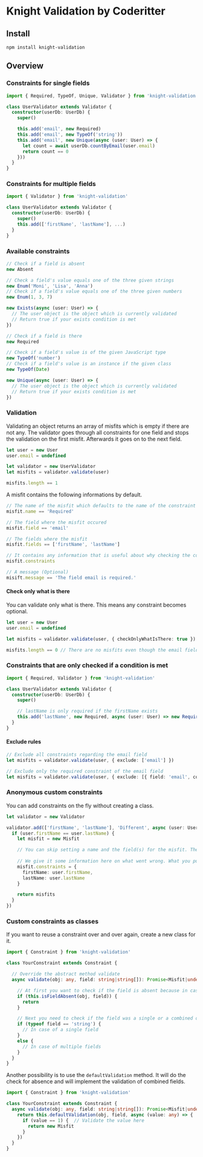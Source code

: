 # Knight Validation by Coderitter

## Install

`npm install knight-validation`

## Overview

### Constraints for single fields

```typescript
import { Required, TypeOf, Unique, Validator } from 'knight-validation'

class UserValidator extends Validator {
  constructor(userDb: UserDb) {
    super()

    this.add('email', new Required)
    this.add('email', new TypeOf('string'))
    this.add('email', new Unique(async (user: User) => {
      let count = await userDb.countByEmail(user.email)
      return count == 0
    }))
  }
}
```

### Constraints for multiple fields

```typescript
import { Validator } from 'knight-validation'

class UserValidator extends Validator {
  constructor(userDb: UserDb) {
    super()
    this.add(['firstName', 'lastName'], ...)
  }
}
```

### Available constraints

```typescript
// Check if a field is absent
new Absent

// Check a field's value equals one of the three given strings
new Enum('Moni', 'Lisa', 'Anna')
// Check if a field's value equals one of the three given numbers
new Enum(1, 3, 7)

new Exists(async (user: User) => {
  // The user object is the object which is currently validated
  // Return true if your exists condition is met
})

// Check if a field is there
new Required

// Check if a field's value is of the given JavaScript type
new TypeOf('number')
// Check if a field's value is an instance if the given class
new TypeOf(Date)

new Unique(async (user: User) => {
  // The user object is the object which is currently validated
  // Return true if your exists condition is met
})
```

### Validation

Validating an object returns an array of misfits which is empty if there are not any. The validator goes through all constraints for one field and stops the validation on the first misfit. Afterwards it goes on to the next field.

```typescript
let user = new User
user.email = undefined

let validator = new UserValidator
let misfits = validator.validate(user)

misfits.length == 1
```

A misfit contains the following informations by default.

```typescript
// The name of the misfit which defaults to the name of the constraint which was not met
misfit.name == 'Required'

// The field where the misfit occured
misfit.field == 'email'

// The fields where the misfit
misfit.fields == ['firstName', 'lastName']

// It contains any information that is useful about why checking the constraint resulted in a misfit (Optional)
misfit.constraints

// A message (Optional)
misift.message == 'The field email is required.'
```

#### Check only what is there

You can validate only what is there. This means any constraint becomes optional.

```typescript
let user = new User
user.email = undefined

let misfits = validator.validate(user, { checkOnlyWhatIsThere: true })

misfits.length == 0 // There are no misfits even though the email field is required
```

### Constraints that are only checked if a condition is met

```typescript
import { Required, Validator } from 'knight-validation'

class UserValidator extends Validator {
  constructor(userDb: UserDb) {
    super()

    // lastName is only required if the firstName exists
    this.add('lastName', new Required, async (user: User) => new Required().validateValue(user.firstName))
  }
}
```

#### Exclude rules

```typescript
// Exclude all constraints regarding the email field
let misfits = validator.validate(user, { exclude: ['email'] })

// Exclude only the required constraint of the email field
let misfits = validator.validate(user, { exclude: [{ field: 'email', constraint: 'Required' }] })
```

### Anonymous custom constraints

You can add constraints on the fly without creating a class.

```typescript
let validator = new Validator

validator.add(['firstName', 'lastName'], 'Different', async (user: User) => {
  if (user.firstName == user.lastName) {
    let misfit = new Misfit

    // You can skip setting a name and the field(s) for the misfit. These will be set automatically.
    
    // We give it some information here on what went wrong. What you put in here depends on your needs.
    misfit.constraints = {
      firstName: user.firstName,
      lastName: user.lastName
    }

    return misfits
  }
})
```

### Custom constraints as classes

If you want to reuse a constraint over and over again, create a new class for it.

```typescript
import { Constraint } from 'knight-validation'

class YourConstraint extends Constraint {

  // Override the abstract method validate
  async validate(obj: any, field: string|string[]): Promise<Misfit|undefined> {

    // At first you want to check if the field is absent because in case of absense you do not want to validate because a field may be optional.
    if (this.isFieldAbsent(obj, field)) {
      return
    }

    // Next you need to check if the field was a single or a combined one. Maybe you just implement on of the two possibilities.
    if (typeof field == 'string') {
      // In case of a single field
    }
    else {
      // In case of multiple fields
    }
  }
}
```

Another possibility is to use the `defaultValidation` method. It will do the check for absence and will implement the validation of combined fields.

```typescript
import { Constraint } from 'knight-validation'

class YourConstraint extends Constraint {
  async validate(obj: any, field: string|string[]): Promise<Misfit|undefined> {
    return this.defaultValidation(obj, field, async (value: any) => {
      if (value == 1) {  // Validate the value here
        return new Misfit
      }
    })
  }
}
```
